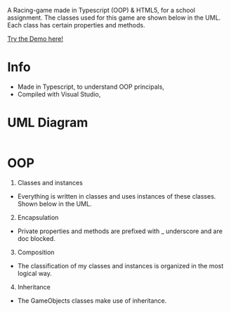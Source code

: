 A Racing-game made in Typescript (OOP) & HTML5, for a school assignment. The classes used for this game are shown below in the UML. Each class has certain properties and methods.

<a href="https://stud.hosted.hr.nl/0914922/race_game/" target="_blank">Try the Demo here!</a>

<h1>Info</h1>
 
  * Made in Typescript, to understand OOP principals, 
  * Compiled with Visual Studio,

<h1>UML Diagram</h1>
<img src="">

<h1>OOP</h1>

1. Classes and instances
  * Everything is written in classes and uses instances of these classes. Shown below in the UML.
2. Encapsulation
  * Private properties and methods are prefixed with _ underscore and are doc blocked.
3. Composition
  * The classification of my classes and instances is organized in the most logical way. 
4. Inheritance
  * The GameObjects classes make use of inheritance.

